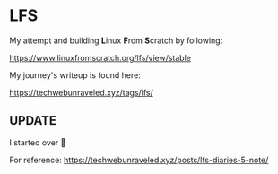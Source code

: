 # LFS

My attempt and building **L**inux **F**rom **S**cratch by following:

https://www.linuxfromscratch.org/lfs/view/stable

My journey's writeup is found here:

https://techwebunraveled.xyz/tags/lfs/

## UPDATE

I started over 🥺

For reference: https://techwebunraveled.xyz/posts/lfs-diaries-5-note/
